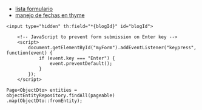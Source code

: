 * [lista formulario](https://www.baeldung.com/thymeleaf-list)
* [manejo de fechas en thyme](https://www.baeldung.com/dates-in-thymeleaf)

````
<input type="hidden" th:field="*{blogId}" id="blogId">
````

````
    <!-- JavaScript to prevent form submission on Enter key -->
    <script>
        document.getElementById("myForm").addEventListener("keypress", function(event) {
            if (event.key === "Enter") {
                event.preventDefault();
            }
        });
    </script>
````

````
Page<ObjectDto> entities =
objectEntityRepository.findAll(pageable)
.map(ObjectDto::fromEntity);
````